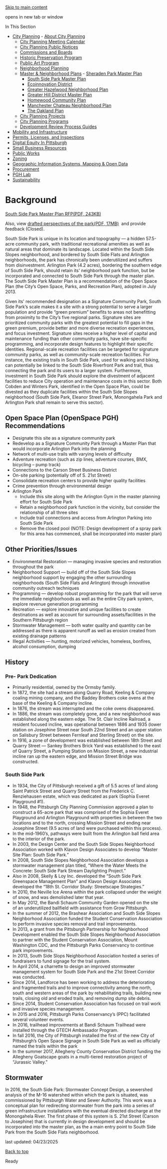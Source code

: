 [Skip to main content](https://www.pittsburghpa.gov/Business-Development/City-Planning/Master-Neighborhood-Plans/South-Side-Park-Master-Plan/Background#main-content)

opens in new tab or window

In This Section

- [City Planning](https://www.pittsburghpa.gov/Business-Development/City-Planning)  - [About City Planning](https://www.pittsburghpa.gov/Business-Development/City-Planning/About-DCP)
  - [City Planning Meeting Calendar](https://www.pittsburghpa.gov/Business-Development/City-Planning/City-Planning-Meetings)
  - [City Planning Public Notices](https://www.pittsburghpa.gov/Business-Development/City-Planning/Public-Notices)
  - [Commissions and Boards](https://www.pittsburghpa.gov/Business-Development/City-Planning/Commissions-and-Boards)
  - [Historic Preservation Program](https://www.pittsburghpa.gov/Business-Development/City-Planning/Historic-Preservation-Program)
  - [Public Art Program](https://www.pittsburghpa.gov/Business-Development/City-Planning/Public-Art)
  - [Neighborhood Planning](https://www.pittsburghpa.gov/Business-Development/City-Planning/Neighborhood-Planning)
  - [Master & Neighborhood Plans](https://www.pittsburghpa.gov/Business-Development/City-Planning/Master-Neighborhood-Plans)    - [Sheraden Park Master Plan](https://www.pittsburghpa.gov/Business-Development/City-Planning/Master-Neighborhood-Plans/Sheraden-Park-Master-Plan)
    - [South Side Park Master Plan](https://www.pittsburghpa.gov/Business-Development/City-Planning/Master-Neighborhood-Plans/South-Side-Park-Master-Plan)
    - [Ecoinnovation District](https://www.pittsburghpa.gov/Business-Development/City-Planning/Master-Neighborhood-Plans/Ecoinnovation-District)
    - [Greater Hazelwood Neighborhood Plan](https://www.pittsburghpa.gov/Business-Development/City-Planning/Master-Neighborhood-Plans/Greater-Hazelwood-Neighborhood-Plan)
    - [Greater Hill District Master Plan](https://www.pittsburghpa.gov/Business-Development/City-Planning/Master-Neighborhood-Plans/Greater-Hill-District-Master-Plan)
    - [Homewood Community Plan](https://www.pittsburghpa.gov/Business-Development/City-Planning/Master-Neighborhood-Plans/Homewood-Community-Plan)
    - [Manchester Chateau Neighborhood Plan](https://www.pittsburghpa.gov/Business-Development/City-Planning/Master-Neighborhood-Plans/Manchester-Chateau-Neighborhood-Plan)
    - [The Oakland Plan](https://www.pittsburghpa.gov/Business-Development/City-Planning/Master-Neighborhood-Plans/The-Oakland-Plan)
  - [City Planning Projects](https://www.pittsburghpa.gov/Business-Development/City-Planning/Projects)
  - [City Planning Programs](https://www.pittsburghpa.gov/Business-Development/City-Planning/Planning-Programs)
  - [Development Review Process Guides](https://www.pittsburghpa.gov/Business-Development/City-Planning/Process-Guides)
- [Mobility and Infrastructure](https://www.pittsburghpa.gov/Business-Development/Mobility-and-Infrastructure)
- [Permits, Licenses, and Inspections](https://www.pittsburghpa.gov/Business-Development/Permits-Licenses-and-Inspections)
- [Digital Equity In Pittsburgh](https://www.pittsburghpa.gov/Business-Development/Digital-Equity-In-Pittsburgh)
- [Small Business Resources](https://www.pittsburghpa.gov/Business-Development/Small-Business-Resources)
- [Public Works](https://www.pittsburghpa.gov/Business-Development/Public-Works)
- [Zoning](https://www.pittsburghpa.gov/Business-Development/Zoning)
- [Geographic Information Systems, Mapping & Open Data](https://www.pittsburghpa.gov/Business-Development/Geographic-Information-Systems-Mapping-Open-Data)
- [Procurement](https://www.pittsburghpa.gov/Business-Development/Procurement)
- [PGH Lab](https://www.pittsburghpa.gov/Business-Development/PGH-Lab)
- [Sustainability](https://www.pittsburghpa.gov/Business-Development/Sustainability)

# Background

[South Side Park Master Plan RFP(PDF, 243KB)](https://www.pittsburghpa.gov/files/assets/city/v/1/dcp/documents/1119_rfp-2017-0039-south-side-parks-master-plan-final-v1.pdf)

Also, view [drafted perspectives of the park(PDF, 17MB)](https://www.pittsburghpa.gov/files/assets/city/v/1/dcp/documents/2180_ce3-station4-perspectives_all.pdf "2180_CE3-Station4-Perspectives_all.pdf")  and provide feedback (Closed).

South Side Park is unique in its location and topography — a hidden 57.5-acre community park, with traditional recreational amenities as well as natural areas that dominate its landscape. Located within the South Side Slopes neighborhood, and bordered by South Side Flats and Arlington neighborhoods, the park has chronically been underutilized and suffers from disinvestment. Arlington Park (4.2 acres), bordering the southern edge of South Side Park, should retain its' neighborhood park function, but be incorporated and connected to South Side Park through the master plan. The South Side Park Master Plan is a recommendation of the Open Space Plan (the City’s Open Space, Parks, and Recreation Plan), adopted in July 2013.

Given its' recommended designation as a Signature Community Park, South Side Park’s scale makes it a site with a strong potential to serve a larger population and provide “green premium” benefits to areas not benefitting from proximity to the City’s five regional parks. Signature sites are prioritized community parks with the greatest potential to fill gaps in the green premium, provide better and more diverse recreation experiences, and focus investment. Signature sites receive a higher level of capital and maintenance funding than other community parks, have site-specific programming, and incorporate design features to highlight their specific identities. Regional-scale recreation facilities can be targeted for signature community parks, as well as community-scale recreation facilities. For instance, the existing trails in South Side Park, used for walking and biking, can potentially be linked to the South Side Riverfront Park and trail, thus connecting the park and its users to a larger system. Furthermore, investment in South Side Park should explore the divestment of adjacent facilities to reduce City operation and maintenance costs in this sector. Both Cobden and Winters Park, identified in the Open Space Plan, could be divested as they duplicate facilities within the South Side Slopes neighborhood (South Side Park, Eleanor Street Park, Monongahela Park and Arlington Park shall remain to serve this sector).

## Open Space Plan (OpenSpace PGH) Recommendations

- Designate this site as a signature community park
- Redevelop as a Signature Community Park through a Master Plan that would incorporate Arlington Park into the planning
- Network of multi-use trails with varying levels of difficulty
- Adventure recreation (such as zip lines, adventure courses, BMX, bicycling – pump track)
- Connections to the Carson Street Business District
- On-site parking (potentially off of S. 21st Street)
- Consolidate recreation centers to provide higher quality facilities
- Crime prevention through environmental design
- Arlington Park
  - Include this site along with the Arlington Gym in the master planning effort for South Side Park
  - Retain a neighborhood park function in the vicinity, but consider the relationship of all three sites
  - Include trail connections and access from Arlington Parking into South Side Park
  - Remove the closed pool (NOTE: Design development of a spray park for this area has commenced, shall be incorporated into master plan)

## Other Priorities/Issues

- Environmental Restoration — managing invasive species and restoration throughout the park
- Neighborhood Support — build off of the South Side Slopes neighborhood support by engaging the other surrounding neighborhoods (South Side Flats and Arlington) through innovative community outreach techniques
- Programming — develop robust programming for the park that will serve the immediate neighborhoods as well as the entire City park system, explore revenue generation programming
- Recreation — explore innovative and unique facilities to create destinations as well as account for surrounding assets/facilities in the Southern Pittsburgh region
- Stormwater Management — both water quality and quantity can be addressed as there is apparent runoff as well as erosion created from existing drainage patterns
- Illegal Activities — hunting, motorized vehicles, homeless, bonfires, alcohol consumption, dumping

## History

### Pre- Park Dedication

- Primarily residential, owned by the Ormsby family.
- In 1872, the site had a stream along Quarry Road, Keeling & Company coaling mining company, and the Baddey Brothers coke ovens at the base of the Keeling & Company incline.
- In 1876, the stream was interrupted and the coke ovens disappeared.
- In 1886, the stream was completely gone, and a new neighborhood was established along the eastern edge. The St. Clair Incline Railroad, a resident focused incline, was operational between 1886 and 1935 (lower station on Josephine Street near South 22nd Street and an upper station on Salisbury Street between Fernleaf and Sterling Street) on the site.
- In 1916, a zone of development was established between 18th Street and Quarry Street — Sankey Brothers Brick Yard was established to the east of Quarry Street, a Pumping Station on Mission Street, a new industrial incline ran up the eastern edge, and Mission Street Bridge was constructed.

### South Side Park

- In 1934, the City of Pittsburgh received a gift of 5.5 acres of land along Saint Patrick Street and Quarry Street from the Frederick C. Renziehausen estate, which was dedicated as park (Sophia Everet Playground #1).
- In 1948, the Pittsburgh City Planning Commission approved a plan to construct a 65-acre park that was comprised of the Sophia Everet Playground and Arlington Playground with properties in between the two locations and to the north, crossing Mission Street and ending near Josephine Street (9.5 acres of land were purchased within this process).
- In the mid-1960’s, pathways were built from the Arlington ball field area to the interior of the park.
- In 2003, the Design Center and the South Side Slopes Neighborhood Association worked with Klavon Design Associates to develop “Master Site Plan: South Side Park.”
- In 2008, South Side Slopes Neighborhood Association develops a stormwater management plan titled, “Where the Water Meets the Concrete: South Side Park Stream Daylighting Project.”
- Also in 2008, Skelly & Loy Inc. developed the “South Side Park Greenspace Management Plan” and Klavon Design Associates developed the “18th St. Corridor Study: Streetscape Strategies.”
- In 2010, the Neville Ice Arena within the park collapsed under the weight of snow, and was demolished later that year.
- In May 2012, the Bandi Schaum Community Garden opened on the site of an underutilized ballfield with assistance from Grow Pittsburgh.
- In the summer of 2012, the Brashear Association and South Side Slopes Neighborhood Association funded the Student Conservation Association to perform invasive species removal and trail improvements.
- In 2013, a grant from the Pittsburgh Partnership for Neighborhood Development enabled the South Side Slopes Neighborhood Association to partner with the Student Conservation Association, Mount Washington CDC, and the Pittsburgh Parks Conservancy to continue park improvements.
- In 2013, South Side Slops Neighborhood Association hosted a series of fundraisers to fund signage for the trail system.
- In April 2014, a charrette to design an improved stormwater management system for South Side Park and the 21st Street Corridor was conducted.
- Since 2014, Landforce has been working to address the deteriorating and fragmented trails and to improve connectivity among the north, south and western areas of the park by rehabilitating trails, building new trails, closing old and eroded trails, and removing dump site debris.
- Since 2014, Student Conservation Association has focused on trail work and invasive species management.
- In 2015 and 2016, Pittsburgh Parks Conservancy’s (PPC) facilitated several volunteer events.
- In 2016, trailhead improvements at Bandi Schaum Trailhead were installed through the GTECH Ambassador Program.
- In fall 2016, the City of Pittsburgh installed the first of the new City of Pittsburgh’s Open Space Signage in South Side Park as well as officially named the trails within the park
- In the summer 2017, Allegheny County Conservation District funding the Allegheny Goatscape goats in a multi-tiered restoration project of “Jurassic Valley.”

## Stormwater

In 2016, the South Side Park: Stormwater Concept Design, a sewershed analysis of the M-16 watershed within which the park is situated, was commissioned by Pittsburgh Water and Sewer Authority. This work was a conceptual plan for redirecting stormwater from the park into a series of green infrastructure installations with the eventual directed discharge at the Monongahela River. The first phase of this system is S. 21st Street (Carson to Josephine) that is currently in design development and should be incorporated into the master plan, as the a main entry point to South Side Park from the South Side Flats neighborhood.

last updated: 04/23/2025

[Back to top](https://www.pittsburghpa.gov/Business-Development/City-Planning/Master-Neighborhood-Plans/South-Side-Park-Master-Plan/Background#body-top)

Ready
